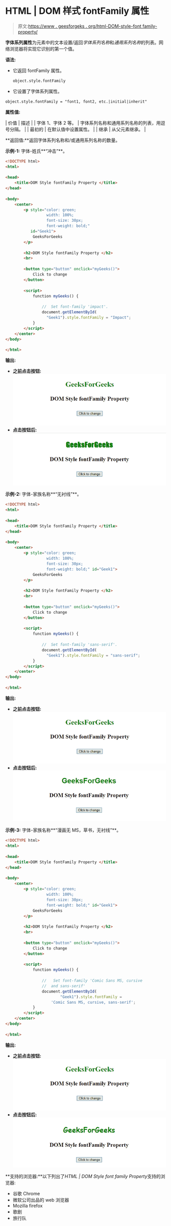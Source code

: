 # HTML | DOM 样式 fontFamily 属性

> 原文:[https://www . geesforgeks . org/html-DOM-style-font family-property/](https://www.geeksforgeeks.org/html-dom-style-fontfamily-property/)

**字体系列属性**为元素中的文本设置/返回*字体系列名称*和*通用系列名称*的列表。网络浏览器将实现它识别的第一个值。

**语法:**

*   它返回 fontFamily 属性。

    ```html
    object.style.fontFamily

    ```

*   它设置了字体系列属性。

```html
object.style.fontFamily = "font1, font2, etc.|initial|inherit"

```

**属性值:**

| 价值 | 描述 |
| 字体 1、字体 2 等。 | 字体系列名称和通用系列名称的列表，用逗号分隔。 |
| 最初的 | 在默认值中设置属性。 |
| 继承 | 从父元素继承。 |

**返回值:**返回字体系列名称和/或通用系列名称的数量。

**示例-1:** 字体-姓氏**“冲击”**。

```html
<!DOCTYPE html>
<html>

<head>
    <title>DOM Style fontFamily Property </title>
</head>

<body>
    <center>
        <p style="color: green;
                  width: 100%; 
                  font-size: 30px; 
                  font-weight: bold;"
           id="Geek1">
            GeeksForGeeks
        </p>

        <h2>DOM Style fontFamily Property </h2>
        <br>

        <button type="button" onclick="myGeeks()">
            Click to change
        </button>

        <script>
            function myGeeks() {

                //  Set font-family 'impact'.
                document.getElementById(
                  "Geek1").style.fontFamily = "Impact";
            }
        </script>
    </center>
</body>

</html>
```

**输出:**

*   **之前点击按钮:**
    ![](img/0bbd34256e1c51e483973a406c016315.png)
*   **点击按钮后:**
    ![](img/323a3ab68c21002d198a6f8cca5b14a1.png)

**示例-2:** 字体-家族名称**“无衬线”**。

```html
<!DOCTYPE html>
<html>

<head>
    <title>DOM Style fontFamily Property </title>
</head>

<body>
    <center>
        <p style="color: green;
                  width: 100%;
                  font-size: 30px;
                  font-weight: bold;" id="Geek1">
            GeeksForGeeks
        </p>

        <h2>DOM Style fontFamily Property </h2>
        <br>

        <button type="button" onclick="myGeeks()">
            Click to change
        </button>

        <script>
            function myGeeks() {

                //  Set font-family 'sans-serif'.
                document.getElementById(
                  "Geek1").style.fontFamily = "sans-serif";
            }
        </script>
    </center>
</body>

</html>
```

**输出:**

*   **之前点击按钮:**
    ![](img/0bbd34256e1c51e483973a406c016315.png)
*   **点击按钮后:**
    ![](img/599dd8ac98370f85769392798496c619.png)

**示例-3:** 字体-家族名称**“漫画无 MS，草书，无衬线”**。

```html
<!DOCTYPE html>
<html>

<head>
    <title>DOM Style fontFamily Property </title>
</head>

<body>
    <center>
        <p style="color: green; 
                  width: 100%;
                  font-size: 30px;
                  font-weight: bold;" id="Geek1">
            GeeksForGeeks
        </p>

        <h2>DOM Style fontFamily Property </h2>
        <br>

        <button type="button" onclick="myGeeks()">
            Click to change
        </button>

        <script>
            function myGeeks() {

                //   Set font-family 'Comic Sans MS, cursive
                //  and sans-serif'
                document.getElementById(
                        "Geek1").style.fontFamily =
                    'Comic Sans MS, cursive, sans-serif';
            }
        </script>
    </center>
</body>

</html>
```

**输出:**

*   **之前点击按钮:**
    ![](img/0bbd34256e1c51e483973a406c016315.png)
*   **点击按钮后:**
    ![](img/2b50cc59fb51bf1ba1d16483045fd57d.png)

**支持的浏览器:**以下列出了*HTML | DOM Style font family Property*支持的浏览器:

*   谷歌 Chrome
*   微软公司出品的 web 浏览器
*   Mozilla firefox
*   歌剧
*   旅行队